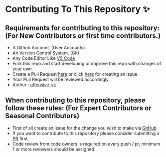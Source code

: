 # Contributing To This Repository ✨

## Requirements for contributing to this repository: (For New Contributors or first time contributors.)

- A Github Account. (User Accounts)
- An Version Control System. (Git)
- Any Code Editor Like [VS Code](https://code.visualstudio.com/download)
- Fork this repo and start developing or improve this repo with changes of your own.
- Create a Pull Request [here](https://github.com/offensive-vk/Java/pulls) or click [here](https://github.com/offensive-vk/Java/issues) for creating an issue.
- Your Pull Request will be reviewed accordingly.
- Author : [offensive-vk](https://github.com/offensive-vk/)

## When contributing to this repository, please follow these rules: (For Expert Contributors or Seasonal Contributors)

- First of all create an issue for the change you wish to make via [GitHub](https://github.com/offensive-vk/Java/issues)
- If you want to contribute to this repository please consider submitting a [PR](https://github.com/offensive-vk/Java/pulls) first.
- Code review from code owners is required on every push / pr, minimum 1 or more reviewers should be assigned.
